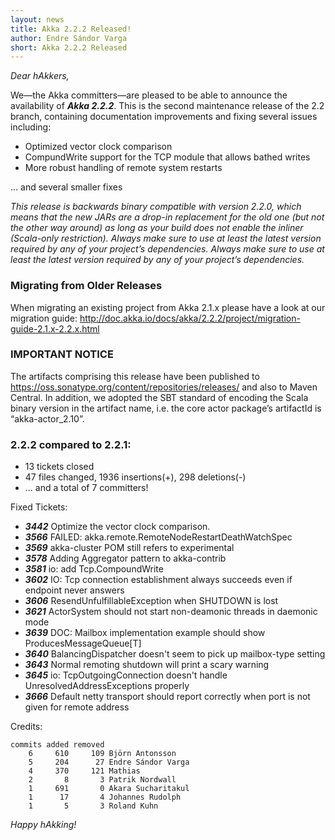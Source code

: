 ```yaml
---
layout: news
title: Akka 2.2.2 Released!
author: Endre Sándor Varga
short: Akka 2.2.2 Released
---
```


*Dear hAkkers,*

We—the Akka committers—are pleased to be able to announce the availability of ***Akka 2.2.2***. This is the second maintenance release of the 2.2 branch, containing documentation improvements and fixing several issues including:

 * Optimized vector clock comparison
 * CompundWrite support for the TCP module that allows bathed writes
 * More robust handling of remote system restarts

 ... and several smaller fixes
 
 *This release is backwards binary compatible with version 2.2.0, which means that the new JARs are a drop-in replacement for the old one (but not the other way around) as long as your build does not enable the inliner (Scala-only restriction). Always make sure to use at least the latest version required by any of your project’s dependencies. Always make sure to use at least the latest version required by any of your project’s dependencies.*
 
### Migrating from Older Releases

When migrating an existing project from Akka 2.1.x please have a look at our migration guide:
http://doc.akka.io/docs/akka/2.2.2/project/migration-guide-2.1.x-2.2.x.html

### IMPORTANT NOTICE

The artifacts comprising this release have been published to https://oss.sonatype.org/content/repositories/releases/ and also to Maven Central. In addition, we adopted the SBT standard of encoding the Scala binary version in the artifact name, i.e. the core actor package’s artifactId is “akka-actor_2.10”.

### 2.2.2 compared to 2.2.1:

 * 13 tickets closed
 * 47 files changed, 1936 insertions(+), 298 deletions(-)
 * ... and a total of 7 committers!

Fixed Tickets:

 * ***3442***  Optimize the vector clock comparison.
 * ***3566***  FAILED: akka.remote.RemoteNodeRestartDeathWatchSpec
 * ***3569***  akka-cluster POM still refers to experimental
 * ***3578***  Adding Aggregator pattern to akka-contrib
 * ***3581***  io: add Tcp.CompoundWrite
 * ***3602***  IO: Tcp connection establishment always succeeds even if endpoint never answers
 * ***3606***  ResendUnfulfillableException when SHUTDOWN is lost
 * ***3621***  ActorSystem should not start non-deamonic threads in daemonic mode
 * ***3639***  DOC: Mailbox implementation example should show ProducesMessageQueue[T]
 * ***3640***  BalancingDispatcher doesn't seem to pick up mailbox-type setting
 * ***3643***  Normal remoting shutdown will print a scary warning
 * ***3645***  io: TcpOutgoingConnection doesn't handle UnresolvedAddressExceptions properly
 * ***3666***  Default netty transport should report correctly when port is not given for remote address

Credits:

    commits added removed
        6     610     109 Björn Antonsson
        5     204      27 Endre Sándor Varga
        4     370     121 Mathias
        2       8       3 Patrik Nordwall
        1     691       0 Akara Sucharitakul
        1      17       4 Johannes Rudolph
        1       5       3 Roland Kuhn

*Happy hAkking!*
